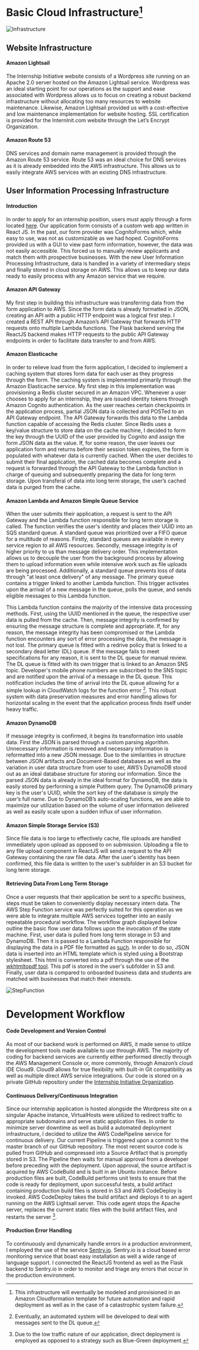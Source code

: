 # Basic Cloud Infrastructure[^1]

![Infrastructure](images/flowchart.png)

[^1]: This infrastructure will eventually be modeled and provisioned in an Amazon Cloudformation template for future automation and rapid deployment as well as in the case of a catastrophic system failure.

## Website Infrastructure
#### Amazon Lightsail
The Internship Initiative website consists of a Wordpress site running on an Apache 2.0 server hosted on the Amazon Lightsail service. Wordpress was an ideal starting point for our operations as the support and ease associated with Wordpress allows us to focus on creating a robust backend infrastructure without allocating too many resources to website maintenance. Likewise, Amazon Lightsail provided us with a cost-effective and low maintenance implementation for website hosting. SSL certification is provided for the InternInit.com website through the Let’s Encrypt Organization.
#### Amazon Route 53
DNS services and domain name management is provided through the Amazon Route 53 service. Route 53 was an ideal choice for DNS services as it is already embedded into the AWS infrastructure. This allows us to easily integrate AWS services with an existing DNS infrastructure.

## User Information Processing Infrastructure
#### Introduction
In order to apply for an internship position, users must apply through a form located [here](https://apply.interninit.com). Our application form consists of a custom web app written in React JS. In the past, our form provider was CognitoForms which, while easy to use, was not as customizable as we had hoped. CognitoForms provided us with a GUI to view past form information, however, the data was not easily accessible. This forced us to manually review applicants and match them with prospective businesses. With the new User Information Processing Infrastructure, data is handled in a variety of intermediary steps and finally stored in cloud storage on AWS. This allows us to keep our data ready to easily process with any Amazon service that we require.

#### Amazon API Gateway
My first step in building this infrastructure was transferring data from the form application to AWS. Since the form data is already formatted in JSON, creating an API with a public HTTP endpoint was a logical first step. I created a REST API through Amazon’s API Gateway that forwards HTTP requests onto multiple Lambda functions. The Flask backend serving the ReactJS backend makes HTTP requests to the public API Gateway endpoints in order to facilitate data transfer to and from AWS.

#### Amazon Elasticache
In order to relieve load from the form application, I decided to implement a caching system that stores form data for each user as they progress through the form. The caching system is implemented primarily through the Amazon Elasticache service. My first step in this implementation was provisioning a Redis cluster secured in an Amazon VPC. Whenever a user chooses to apply for an internship, they are issued identity tokens through Amazon Cognito authentication. As the user reaches certain checkpoints in the application process, partial JSON data is collected and POSTed to an API Gateway endpoint. The API Gateway forwards this data to the Lambda function capable of accessing the Redis cluster. Since Redis uses a key/value structure to store data on the cache machine, I decided to form the key through the UUID of the user provided by Cognito and assign the form JSON data as the value. If, for some reason, the user leaves our application form and returns before their session token expires, the form is populated with whatever data is currently cached. When the user decides to submit their final application, the cached data becomes complete and a request is forwarded through the API Gateway to the Lambda function in charge of queuing and subsequently preparing the data for long term storage. Upon transferal of data into long term storage, the user’s cached data is purged from the cache.

#### Amazon Lambda and Amazon Simple Queue Service
When the user submits their application, a request is sent to the API Gateway and the Lambda function responsible for long term storage is called. The function verifies the user's identity and places their UUID into an SQS standard queue. A standard queue was prioritized over a FIFO queue for a multitude of reasons. Firstly, standard queues are available in every service region to all AWS resources. Secondly, message integrity is of higher priority to us than message delivery order. This implementation allows us to decouple the user from the background process by allowing them to upload information even while intensive work such as file uploads are being processed. Additionally, a standard queue prevents loss of data through "at least once delivery" of any message. The primary queue contains a trigger linked to another Lambda function. This trigger activates upon the arrival of a new message in the queue, polls the queue, and sends eligible messages to this Lambda function.

This Lambda function contains the majority of the intensive data processing methods. First, using the UUID mentioned in the queue, the respective user data is pulled from the cache. Then, message integrity is confirmed by ensuring the message structure is complete and appropriate. If, for any reason, the message integrity has been compromised or the Lambda function encounters any sort of error processing the data, the message is not lost. The primary queue is fitted with a redrive policy that is linked to a secondary dead letter (DL) queue. If the message fails to meet specifications for any reason, it is sent to the DL queue for manual review. The DL queue is fitted with its own trigger that is linked to an Amazon SNS topic. Developer's mobile phone numbers are subscribed to the SNS topic and are notified upon the arrival of a message in the DL queue. This notification includes the time of arrival into the DL queue allowing for a simple lookup in CloudWatch logs for the function error [^2].  This robust system with data preservation measures and error handling allows for horizontal scaling in the event that the application process finds itself under heavy traffic.

[^2]: Eventually, an automated system will be developed to deal with messages sent to the DL queue.

#### Amazon DynamoDB
If message integrity is confirmed, it begins its transformation into usable data. First the JSON is parsed through a custom parsing algorithm. Unnecessary information is removed and necessary information is reformatted into a new JSON message. Due to the similarities in structure between JSON artifacts and Document-Based databases as well as the variation in user data structure from user to user, AWS’s DynamoDB stood out as an ideal database structure for storing our information. Since the parsed JSON data is already in the ideal format for DynamoDB, the data is easily stored by performing a simple PutItem query. The DynamoDB primary key is the user's UUID, while the sort key of the database is simply the user’s full name. Due to DynamoDB’s auto-scaling functions, we are able to maximize our utilization based on the volume of user information delivered as well as easily scale upon a sudden influx of user information.

#### Amazon Simple Storage Service (S3)
Since file data is too large to effectively cache, file uploads are handled immediately upon upload as opposed to on submission. Uploading a file to any file upload component in ReactJS will send a request to the API Gateway containing the raw file data. After the user's identity has been confirmed, this file data is written to the user's subfolder in an S3 bucket for long term storage.

#### Retrieving Data From Long Term Storage
Once a user requests that their application be sent to a specific business, steps must be taken to conveniently display necessary intern data. The AWS Step Function service was perfectly suited for this operation as we were able to integrate multiple AWS services together into an easily repeatable procedural workflow. The workflow graph displayed below outline the basic flow user data follows upon the invocation of the state machine. First, user data is pulled from long term storage in S3 and DynamoDB. Then it is passed to a Lambda Function responsible for displaying the data in a PDF file formatted as [such](images/example.pdf). In order to do so, JSON data is inserted into an HTML template which is styled using a Bootstrap stylesheet. This html is converted into a pdf through the use of the [wkhtmltopdf tool](https://wkhtmltopdf.org/). This pdf is stored in the user's subfolder in S3 and. Finally, user data is compared to onboarded business data and students are matched with businesses that match their interests.

![StepFunction](images/stepfunctions_graph.png)

# Development Workflow
#### Code Development and Version Control
As most of our backend work is performed on AWS, it made sense to utilize the development tools made available to use through AWS. The majority of coding for backend services are currently either performed directly through the AWS Management Console or, more commonly, through Amazon’s cloud IDE Cloud9. Cloud9 allows for true flexibility with built-in Git compatibility as well as multiple direct AWS service integrations. Our code is stored on a private GitHub repository under the [Internship Initiative Organization](https://github.com/InternInit).

#### Continuous Delivery/Continuous Integration
Since our internship application is hosted alongside the Wordpress site on a singular Apache instance, VirtualHosts were utilized to redirect traffic to appropriate subdomains and serve static application files. In order to minimize server downtime as well as build a automated deployment infrastructure, I decided to utilize the AWS CodePipeline service for continuous delivery. Our current Pipeline is triggered upon a commit to the master branch of our GitHub repository. The most recent source code is pulled from GitHub and compressed into a Source Artifact that is promptly stored in S3. The Pipeline then waits for manual approval from a developer before preceding with the deployment. Upon approval, the source artifact is acquired by AWS CodeBuild and is built in an Ubuntu instance. Before production files are built, CodeBuild performs unit tests to ensure that the code is ready for deployment, upon successful tests, a build artifact containing production build files is stored in S3 and AWS CodeDeploy is invoked. AWS CodeDeploy takes the build artifact and deploys it to an agent running on the AWS Lightsail server. This code agent stops the Apache server, replaces the current static files with the build artifact files, and restarts the server [^3].


[^3]: Due to the low traffic nature of our application, direct deployment is employed as opposed to a strategy such as Blue-Green deployment.

#### Production Error Handling
To continuously and dynamically handle errors in a production environment, I employed the use of the service [Sentry.io](https://sentry.io/welcome/). Sentry.io is a cloud based error monitoring service that boast easy installation as well a wide range of language support. I connected the ReactJS frontend as well as the Flask backend to Sentry.io in order to monitor and triage any errors that occur in the production environment.
